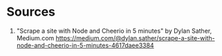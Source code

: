 # Sources
1. "Scrape a site with Node and Cheerio in 5 minutes" by Dylan Sather, Medium.com
https://medium.com/@dylan.sather/scrape-a-site-with-node-and-cheerio-in-5-minutes-4617daee3384